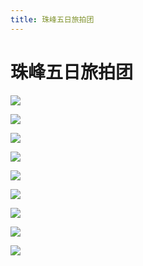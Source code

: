 ```yaml
---
title: 珠峰五日旅拍团
---
```


# 珠峰五日旅拍团


![](https://pictures-1304295136.cos.ap-guangzhou.myqcloud.com/hx/1.JPG)

![](https://pictures-1304295136.cos.ap-guangzhou.myqcloud.com/hx/2.JPG)

![](https://pictures-1304295136.cos.ap-guangzhou.myqcloud.com/hx/3.JPG)

![](https://pictures-1304295136.cos.ap-guangzhou.myqcloud.com/hx/4.JPG)

![](https://pictures-1304295136.cos.ap-guangzhou.myqcloud.com/hx/5.JPG)

![](https://pictures-1304295136.cos.ap-guangzhou.myqcloud.com/hx/6.JPG)

![](https://pictures-1304295136.cos.ap-guangzhou.myqcloud.com/hx/7.JPG)

![](https://pictures-1304295136.cos.ap-guangzhou.myqcloud.com/hx/8.JPG)

![](https://pictures-1304295136.cos.ap-guangzhou.myqcloud.com/hx/9.JPG)